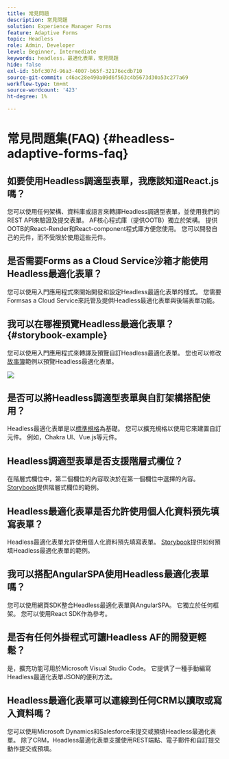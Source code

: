 ```yaml
---
title: 常見問題
description: 常見問題
solution: Experience Manager Forms
feature: Adaptive Forms
topic: Headless
role: Admin, Developer
level: Beginner, Intermediate
keywords: headless，最適化表單，常見問題
hide: false
exl-id: 5bfc307d-96a3-4007-b65f-32176ecdb710
source-git-commit: c46ac28e490a09d6f563c4b5673d30a53c277a69
workflow-type: tm+mt
source-wordcount: '423'
ht-degree: 1%

---
```


# 常見問題集(FAQ) {#headless-adaptive-forms-faq}

## 如要使用Headless調適型表單，我應該知道React.js嗎？

您可以使用任何架構、資料庫或語言來轉譯Headless調適型表單，並使用我們的REST API來驗證及提交表單。 AF核心程式庫（提供OOTB）獨立於架構。 提供OOTB的React-Render和React-component程式庫方便您使用。 您可以開發自己的元件，而不受限於使用這些元件。

<!-- 
## Did Adobe release a new AEM Archetype for Headless adaptive forms?

You can use Archetype 37 with flag `includeFormsheadless` or later flag to create an AEM project with Headless adaptive forms functionality. 

-->

## 是否需要Forms as a Cloud Service沙箱才能使用Headless最適化表單？

您可以使用入門應用程式來開始開發和設定Headless最適化表單的樣式。 您需要Formsas a Cloud Service來託管及提供Headless最適化表單與後端表單功能。

<!-- ## Do I need an archetype project to develop Headless adaptive forms?

You can use the starter app to start developing and styling your Headless adaptive forms. Later on, you can use the 
archetype project to deploy the finished Headless adaptive forms and corresponding custom code, created using starter app, to Forms as a Cloud Service environment. The Forms as a Cloud Service environment helps you test and productionize the forms. -->

## 我可以在哪裡預覽Headless最適化表單？ {#storybook-example}

您可以使用入門應用程式來轉譯及預覽自訂Headless最適化表單。 您也可以修改[故事簿](https://opensource.adobe.com/aem-forms-af-runtime/storybook/?path=/story/reference-examples--introduction)範例以預覽Headless最適化表單。

![](/help/assets/storybook-example.png)

## 是否可以將Headless調適型表單與自訂架構搭配使用？

Headless最適化表單是以[標準規格](/help/assets/headless-adaptive-forms-specification.pdf)為基礎。 您可以擴充規格以使用它來建置自訂元件。 例如，Chakra UI、Vue.js等元件。

## Headless調適型表單是否支援階層式欄位？

在階層式欄位中，第二個欄位的內容取決於在第一個欄位中選擇的內容。 [Storybook](https://opensource.adobe.com/aem-forms-af-runtime/storybook/?path=/story/adaptive-form-dynamic-behaviour--options&amp;args=formJson.items[0].fieldType：drop-down；formJson.items[0].minimum：！undefined；formJson.items[0].maximum：！undefined；formJson.items[0].label.value：Choose+number+of+options；formJson.items[0].enum[0]：1；formJson.items[0].enum[1]：2；formJson.items[1].fieldType：drop)提供階層式欄位的範例。

## Headless最適化表單是否允許使用個人化資料預先填寫表單？

Headless最適化表單允許使用個人化資料預先填寫表單。 [Storybook](https://opensource.adobe.com/aem-forms-af-runtime/storybook/?path=/story/reference-examples--prefill-form-with-personalised-data)提供如何預填Headless最適化表單的範例。

<!-- >
## Can I use existing Adaptive Forms editor to create a Headless adaptive form?

At this moment, you use the Adaptive Form Editor to specify the JSON structure and set submit action for the forms. Support for drag-and-drop components, applying rules using editor, and more editor-related options would be available later in the beta phase. Keep a watch on release notes.  -->

## 我可以搭配AngularSPA使用Headless最適化表單嗎？

您可以使用網頁SDK整合Headless最適化表單與AngularSPA。 它獨立於任何框架。 您可以使用React SDK作為參考。

<!-- ## Should the `-r prerelease` switch be used every time to start the AEM SDK instance or only for the first time?

During the limited release program, use the `-r prerelease` switch every time you start the AEM SDK instance. 

## What is AEM Forms add-on (.far file) and how to install it?

Adobe Experience Manager Forms as a Cloud Service feature archive provides tools to create Headless adaptive forms on the local development environment. To install the feature archive, see [Setup development environment](setup-development-environment.md).

<!-- 
## Where do one get the license.properties file from?

You do not require a license.properties file to run AEM Cloud Service SDK. 

-->

## 是否有任何外掛程式可讓Headless AF的開發更輕鬆？

是，擴充功能可用於Microsoft Visual Studio Code。 它提供了一種手動編寫Headless最適化表單JSON的便利方法。

## Headless最適化表單可以連線到任何CRM以讀取或寫入資料嗎？

您可以使用Microsoft Dynamics和Salesforce來提交或預填Headless最適化表單。 除了CRM，Headless最適化表單支援使用REST端點、電子郵件和自訂提交動作提交或預填。
